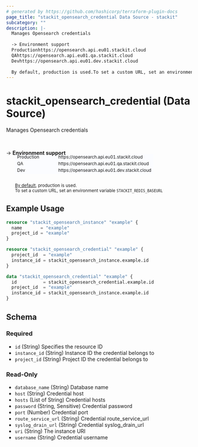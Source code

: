 ```yaml
---
# generated by https://github.com/hashicorp/terraform-plugin-docs
page_title: "stackit_opensearch_credential Data Source - stackit"
subcategory: ""
description: |-
  Manages Opensearch credentials
  
  -> Environment support
  Productionhttps://opensearch.api.eu01.stackit.cloud
  QAhttps://opensearch.api.eu01.qa.stackit.cloud
  Devhttps://opensearch.api.eu01.dev.stackit.cloud
  
  By default, production is used.To set a custom URL, set an environment variable STACKITREDISBASEURL
---
```


# stackit_opensearch_credential (Data Source)

Manages Opensearch credentials

<br />

-> __Environment support__<br /><table style='border-collapse: separate; border-spacing: 0px; margin-top:-20px; margin-left: 24px; font-size: smaller;'>
<tr><td style='width: 100px; background: #fbfcff; border: none;'>Production</td><td style='background: #fbfcff; border: none;'>https://opensearch.api.eu01.stackit.cloud</td></tr>
<tr><td style='background: #fbfcff; border: none;'>QA</td><td style='background: #fbfcff; border: none;'>https://opensearch.api.eu01.qa.stackit.cloud</td></tr>
<tr><td style='background: #fbfcff; border: none;'>Dev</td><td style='background: #fbfcff; border: none;'>https://opensearch.api.eu01.dev.stackit.cloud</td></tr>
</table><br />
<small style='margin-left: 24px; margin-top: -5px; display: inline-block;'><a href="https://registry.terraform.io/providers/SchwarzIT/stackit/latest/docs#environment">By default</a>, production is used.<br />To set a custom URL, set an environment variable <code>STACKIT_REDIS_BASEURL</code></small>

## Example Usage

```terraform
resource "stackit_opensearch_instance" "example" {
  name       = "example"
  project_id = "example"
}

resource "stackit_opensearch_credential" "example" {
  project_id  = "example"
  instance_id = stackit_opensearch_instance.example.id
}

data "stackit_opensearch_credential" "example" {
  id          = stackit_opensearch_credential.example.id
  project_id  = "example"
  instance_id = stackit_opensearch_instance.example.id
}
```

<!-- schema generated by tfplugindocs -->
## Schema

### Required

- `id` (String) Specifies the resource ID
- `instance_id` (String) Instance ID the credential belongs to
- `project_id` (String) Project ID the credential belongs to

### Read-Only

- `database_name` (String) Database name
- `host` (String) Credential host
- `hosts` (List of String) Credential hosts
- `password` (String, Sensitive) Credential password
- `port` (Number) Credential port
- `route_service_url` (String) Credential route_service_url
- `syslog_drain_url` (String) Credential syslog_drain_url
- `uri` (String) The instance URI
- `username` (String) Credential username


